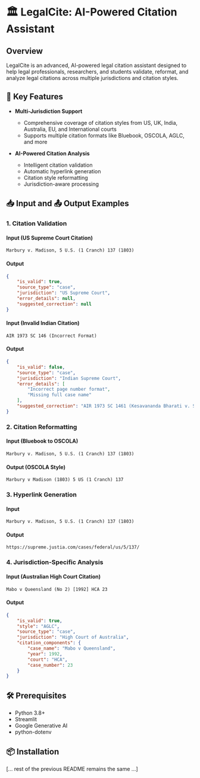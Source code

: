 # 🏛️ LegalCite: AI-Powered Citation Assistant

## Overview

LegalCite is an advanced, AI-powered legal citation assistant designed to help legal professionals, researchers, and students validate, reformat, and analyze legal citations across multiple jurisdictions and citation styles.

## 🌟 Key Features

- **Multi-Jurisdiction Support**
  - Comprehensive coverage of citation styles from US, UK, India, Australia, EU, and International courts
  - Supports multiple citation formats like Bluebook, OSCOLA, AGLC, and more

- **AI-Powered Citation Analysis**
  - Intelligent citation validation
  - Automatic hyperlink generation
  - Citation style reformatting
  - Jurisdiction-aware processing

## 📥 Input and 📤 Output Examples

### 1. Citation Validation

#### Input (US Supreme Court Citation)
```
Marbury v. Madison, 5 U.S. (1 Cranch) 137 (1803)
```

#### Output
```json
{
    "is_valid": true,
    "source_type": "case",
    "jurisdiction": "US Supreme Court",
    "error_details": null,
    "suggested_correction": null
}
```

#### Input (Invalid Indian Citation)
```
AIR 1973 SC 146 (Incorrect Format)
```

#### Output
```json
{
    "is_valid": false,
    "source_type": "case",
    "jurisdiction": "Indian Supreme Court",
    "error_details": [
        "Incorrect page number format",
        "Missing full case name"
    ],
    "suggested_correction": "AIR 1973 SC 1461 (Kesavananda Bharati v. State of Kerala)"
}
```

### 2. Citation Reformatting

#### Input (Bluebook to OSCOLA)
```
Marbury v. Madison, 5 U.S. (1 Cranch) 137 (1803)
```

#### Output (OSCOLA Style)
```
Marbury v Madison (1803) 5 US (1 Cranch) 137
```

### 3. Hyperlink Generation

#### Input
```
Marbury v. Madison, 5 U.S. (1 Cranch) 137 (1803)
```

#### Output
```
https://supreme.justia.com/cases/federal/us/5/137/
```

### 4. Jurisdiction-Specific Analysis

#### Input (Australian High Court Citation)
```
Mabo v Queensland (No 2) [1992] HCA 23
```

#### Output
```json
{
    "is_valid": true,
    "style": "AGLC",
    "source_type": "case",
    "jurisdiction": "High Court of Australia",
    "citation_components": {
        "case_name": "Mabo v Queensland",
        "year": 1992,
        "court": "HCA",
        "case_number": 23
    }
}
```

## 🛠 Prerequisites

- Python 3.8+
- Streamlit
- Google Generative AI
- python-dotenv

## 📦 Installation

[... rest of the previous README remains the same ...]
